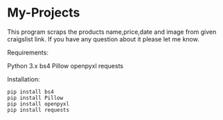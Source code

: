 # My-Projects


This program scraps the products name,price,date and image from given craigslist link. If you have any question about it please let me know.


Requirements:

Python 3.x
	bs4
	Pillow
	openpyxl
	requests

Installation:

	pip install bs4
	pip install Pillow	
	pip install openpyxl
	pip install requests


